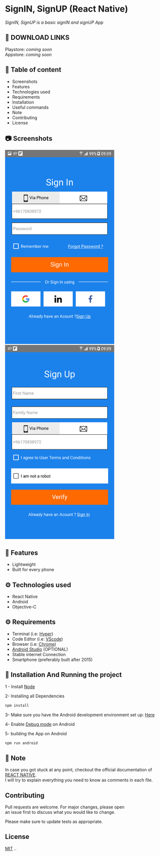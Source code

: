 # SignIN, SignUP (React Native)

_SignIN, SignUP is a basic signIN and signUP App_

## 📱 DOWNLOAD LINKS

Playstore: _coming soon_  
Appstore: _coming soon_

## 📖 Table of content

- Screenshots
- Features
- Technologies used
- Requirements
- Installation
- Useful commands
- Note
- Contributing
- License

## 📷 Screenshots

<!-- ![screenshot |360x640 ](screenshots/signIN.png)
![screenshot | 360x640](screenshots/signUP.png) -->

<img src='screenshots/signIN.png' width='360' height = '640'>
<img src='screenshots/signUP.png' width='360' height = '640'>

## 🎉 Features

- Lightweight
- Built for every phone

## ⚙️ Technologies used

- React Native
- Android
- Objective-C

## ⚙️ Requirements

- Terminal (i.e: [Hyper](https://hyper.is/))
- Code Editor (i.e: [VScode](https://code.visualstudio.com/download))
- Browser (i.e: [Chrome](https://www.google.com/chrome/))
- [Android Studio](https://developer.android.com/studio) (OPTIONAL)
- Stable internet Connection
- Smartphone (preferably built after 2015)

## 📌 Installation And Running the project

1 - Install [Node](https://nodejs.org/en/)

2- Installing all Dependencies

```bash
npm install
```

3- Make sure you have the Android development environment set up: [Here](https://reactnative.dev/docs/environment-setup)

4- Enable [Debug mode](https://developer.android.com/studio/debug/dev-options#:~:text=To%20enable%20USB%20debugging%2C%20toggle,Android%208.0.) on Android

5- building the App on Android

```bash
npm run android
```

## 📍 Note

In case you got stuck at any point, checkout the official
documentation of [REACT NATIVE](https://reactnative.dev/).  
I will try to explain everything you need to know as comments in each file.

## Contributing

Pull requests are welcome. For major changes, please open  
 an issue first to discuss what you would like to change.

Please make sure to update tests as appropriate.

## License

[MIT](https://choosealicense.com/licenses/mit/)
..